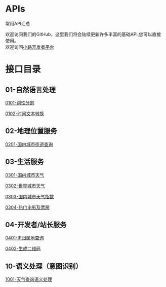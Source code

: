 # APIs
常用API汇总

欢迎访问我们的GitHub，这里我们将会陆续更新许多丰富的基础API,您可以直接使用。   
欢迎访问[小路开发者平台](https://ai.luzhi.online)

# 接口目录
## 01-自然语言处理
[0101-词性分割](https://github.com/LuZhi-Tech/APIs/blob/master/01%E8%87%AA%E7%84%B6%E8%AF%AD%E8%A8%80%E5%A4%84%E7%90%86/0101%E8%AF%8D%E6%80%A7%E5%88%86%E5%89%B2.md)

[0102-时间文本转换](https://github.com/LuZhi-Tech/APIs/blob/master/01%E8%87%AA%E7%84%B6%E8%AF%AD%E8%A8%80%E5%A4%84%E7%90%86/0102%20%E6%97%B6%E9%97%B4%E6%96%87%E6%9C%AC%E8%BD%AC%E6%8D%A2.md)

## 02-地理位置服务
[0201-国内城市街道查询](https://github.com/LuZhi-Tech/APIs/blob/master/02%E5%9C%B0%E7%90%86%E4%BD%8D%E7%BD%AE%E6%9C%8D%E5%8A%A1/0201%E5%9B%BD%E5%86%85%E5%9F%8E%E5%B8%82%E8%A1%97%E9%81%93%E6%9F%A5%E8%AF%A2.md)
 
## 03-生活服务
[0301-国内城市天气](https://github.com/LuZhi-Tech/APIs/blob/master/03%E7%94%9F%E6%B4%BB%E6%9C%8D%E5%8A%A1/0301%E5%9B%BD%E5%86%85%E5%9F%8E%E5%B8%82%E5%A4%A9%E6%B0%94.md)

[0302-世界城市天气](https://github.com/LuZhi-Tech/APIs/blob/master/03%E7%94%9F%E6%B4%BB%E6%9C%8D%E5%8A%A1/0302%E4%B8%96%E7%95%8C%E5%9F%8E%E5%B8%82%E5%A4%A9%E6%B0%94.md)

[0303-国内城市天气指数](https://github.com/LuZhi-Tech/APIs/blob/master/03%E7%94%9F%E6%B4%BB%E6%9C%8D%E5%8A%A1/0303%E5%9B%BD%E5%86%85%E5%9F%8E%E5%B8%82%E5%A4%A9%E6%B0%94%E6%8C%87%E6%95%B0%ef%bc%88%E7%A9%BA%E6%B0%94%E3%80%81%E6%B9%BF%E5%BA%A6%E3%80%81%E9%A3%8E%E5%90%91%E3%80%81%E6%97%A5%E5%87%BA%EF%BC%89.md)

[0304-热门电影及票房](https://github.com/LuZhi-Tech/APIs/blob/master/03%E7%94%9F%E6%B4%BB%E6%9C%8D%E5%8A%A1/0304%E7%83%AD%E9%97%A8%E7%94%B5%E5%BD%B1%E5%8F%8A%E7%A5%A8%E6%88%BF.md)



## 04-开发者/站长服务
[0401-IP归属地查询](https://github.com/LuZhi-Tech/APIs/blob/master/04%E5%BC%80%E5%8F%91%E8%80%85-%E7%AB%99%E9%95%BF%E6%9C%8D%E5%8A%A1/0401IP%E5%BD%92%E5%B1%9E%E5%9C%B0%E6%9F%A5%E8%AF%A2%20.md)

[0402-生成二维码](https://github.com/LuZhi-Tech/APIs/blob/master/04%E5%BC%80%E5%8F%91%E8%80%85-%E7%AB%99%E9%95%BF%E6%9C%8D%E5%8A%A1/0402%E7%94%9F%E6%88%90%E4%BA%8C%E7%BB%B4%E7%A0%81%20.md)



## 10-语义处理（意图识别）
[1001-天气查询语义处理](https://github.com/LuZhi-Tech/APIs/blob/master/10%E8%AF%AD%E4%B9%89%E5%A4%84%E7%90%86%EF%BC%88%E6%84%8F%E5%9B%BE%E8%AF%86%E5%88%AB%EF%BC%89/1001%E5%A4%A9%E6%B0%94%E6%9F%A5%E8%AF%A2%E8%AF%AD%E4%B9%89%E8%AF%86%E5%88%AB.md)
